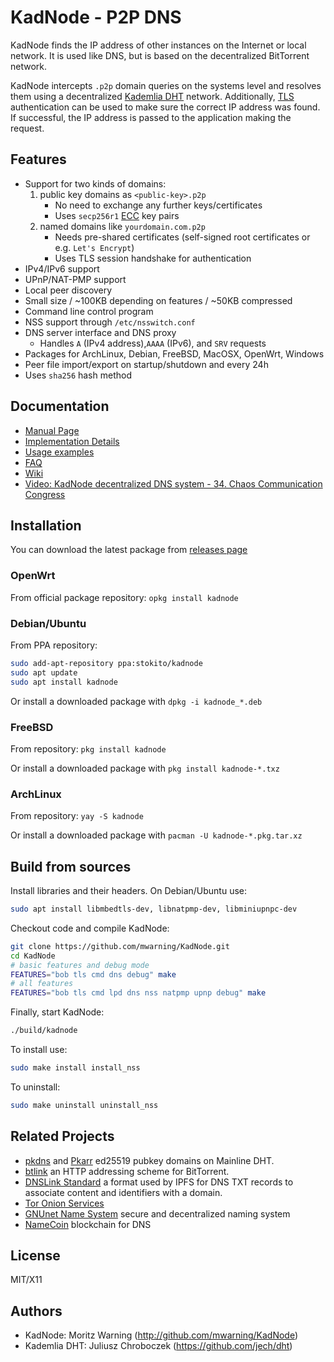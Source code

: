 # KadNode - P2P DNS

KadNode finds the IP address of other instances on the Internet or local network.
It is used like DNS, but is based on the decentralized BitTorrent network.

KadNode intercepts `.p2p` domain queries on the systems level and resolves them using a decentralized [Kademlia DHT](https://en.wikipedia.org/wiki/Kademlia) network.
Additionally, [TLS](https://en.wikipedia.org/wiki/Transport_Layer_Security) authentication can be used to make sure the correct IP address was found.
If successful, the IP address is passed to the application making the request.


## Features

* Support for two kinds of domains:
  1. public key domains as `<public-key>.p2p`
     * No need to exchange any further keys/certificates
     * Uses `secp256r1` [ECC](https://en.wikipedia.org/wiki/Elliptic-curve_cryptography) key pairs
  2. named domains like `yourdomain.com.p2p`
     * Needs pre-shared certificates (self-signed root certificates or e.g. `Let's Encrypt`)
     * Uses TLS session handshake for authentication
* IPv4/IPv6 support
* UPnP/NAT-PMP support
* Local peer discovery
* Small size / ~100KB depending on features / ~50KB compressed
* Command line control program
* NSS support through `/etc/nsswitch.conf`
* DNS server interface and DNS proxy
  * Handles `A` (IPv4 address),`AAAA` (IPv6), and `SRV` requests
* Packages for ArchLinux, Debian, FreeBSD, MacOSX, OpenWrt, Windows
* Peer file import/export on startup/shutdown and every 24h
* Uses `sha256` hash method


## Documentation

- [Manual Page](misc/manpage.md)
- [Implementation Details](misc/implementation.md)
- [Usage examples](misc/examples.md)
- [FAQ](misc/faq.md)
- [Wiki](https://github.com/mwarning/KadNode/wiki/)
- [Video: KadNode decentralized DNS system - 34. Chaos Communication Congress](https://www.youtube.com/watch?v=DFFNEoEYItE)


## Installation
You can download the latest package from [releases page](https://github.com/mwarning/KadNode/releases/latest/)


### OpenWrt
From official package repository:
`opkg install kadnode`


### Debian/Ubuntu
From PPA repository:
```sh
sudo add-apt-repository ppa:stokito/kadnode
sudo apt update
sudo apt install kadnode
```

Or install a downloaded package with `dpkg -i kadnode_*.deb`


### FreeBSD
From repository: `pkg install kadnode`

Or install a downloaded package with `pkg install kadnode-*.txz`


### ArchLinux
From repository: `yay -S kadnode`

Or install a downloaded package with `pacman -U kadnode-*.pkg.tar.xz`


## Build from sources
Install libraries and their headers. On Debian/Ubuntu use:
```sh
sudo apt install libmbedtls-dev, libnatpmp-dev, libminiupnpc-dev
```

Checkout code and compile KadNode:
```sh
git clone https://github.com/mwarning/KadNode.git
cd KadNode
# basic features and debug mode
FEATURES="bob tls cmd dns debug" make
# all features
FEATURES="bob tls cmd lpd dns nss natpmp upnp debug" make
```

Finally, start KadNode:

```sh
./build/kadnode
```

To install use:
```sh
sudo make install install_nss
```
To uninstall:
```sh
sudo make uninstall uninstall_nss
```


## Related Projects

* [pkdns](https://github.com/pubky/pkdns) and [Pkarr](https://github.com/pubky/pkarr) ed25519 pubkey domains on Mainline DHT.
* [btlink](https://github.com/anacrolix/btlink) an HTTP addressing scheme for BitTorrent.
* [DNSLink Standard](https://dnslink.org/) a format used by IPFS for DNS TXT records to associate content and identifiers with a domain.
* [Tor Onion Services](https://en.wikipedia.org/wiki/.onion)
* [GNUnet Name System](https://gnunet.org/) secure and decentralized naming system
* [NameCoin](https://www.namecoin.org/) blockchain for DNS


## License

  MIT/X11


## Authors

  * KadNode: Moritz Warning (http://github.com/mwarning/KadNode)
  * Kademlia DHT: Juliusz Chroboczek (https://github.com/jech/dht)
